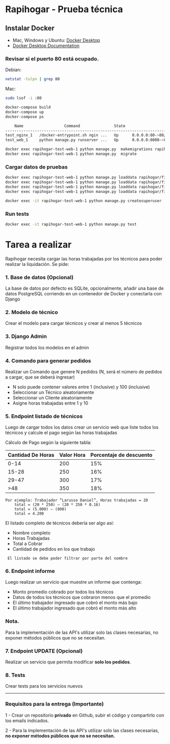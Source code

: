 # Rapihogar - Prueba técnica #

## Instalar Docker

* Mac, Windows y Ubuntu: [Docker Desktop](https://www.docker.com/products/docker-desktop)
* [Docker Desktop Documentation](https://docs.docker.com/desktop/)

### Revisar si el puerto 80 está ocupado. 

Debian:
```bash
netstat -tulpn | grep 80
```
Mac:
```bash
sudo lsof -i :80
```
```bash
docker-compose build
docker-compose up
docker-compose ps

    Name                  Command               State                    Ports                  
------------------------------------------------------------------------------------------------
test_nginx_1   /docker-entrypoint.sh ngin ...   Up      0.0.0.0:80->80/tcp,:::80->80/tcp        
test_web_1     python manage.py runserver ...   Up      0.0.0.0:8000->8000/tcp,:::8000->8000/tcp
```

```bash
docker exec rapihogar-test-web-1 python manage.py  makemigrations rapihogar
docker exec rapihogar-test-web-1 python manage.py  migrate
```
### Cargar datos de pruebas
```bash
docker exec rapihogar-test-web-1 python manage.py loaddata rapihogar/fixtures/user.json --app rapihogar.user
docker exec rapihogar-test-web-1 python manage.py loaddata rapihogar/fixtures/company.json --app rapihogar.company
docker exec rapihogar-test-web-1 python manage.py loaddata rapihogar/fixtures/scheme.json --app rapihogar.scheme
docker exec rapihogar-test-web-1 python manage.py loaddata rapihogar/fixtures/pedido.json --app rapihogar.pedido
```

```bash
docker exec -it rapihogar-test-web-1 python manage.py createsuperuser
```
### Run tests ###

```bash
docker exec -it rapihogar-test-web-1 python manage.py test
```
# Tarea a realizar #
Rapihogar necesita cargar las horas trabajadas por los técnicos para poder realizar la liquidación. Se pide:

### 1. Base de datos (Opcional) ###
La base de datos por defecto es SQLite, opcionalmente, añadir una base de datos PostgreSQL corriendo en un contenedor de Docker y conectarla con Django

### 2. Modelo de técnico ###
Crear el modelo para cargar técnicos y crear al menos 5 técnicos

### 3. Django Admin ###
Registrar todos los modelos en el admin

### 4. Comando para generar pedidos ###
Realizar un Comando que genere N pedidos  (N, será el número de pedidos a cargar, que se deberá ingresar)

* N solo puede contener valores entre 1 (inclusive) y 100 (inclusive)
* Seleccionar un Técnico aleatoriamente
* Seleccionar un Cliente  aleatoriamente
* Asigne horas trabajadas entre 1 y 10

### 5. Endpoint listado de técnicos ###
Luego de cargar todos los datos crear un servicio web que liste todos los técnicos y calcule el pago según las horas trabajadas 

Cálculo de Pago según la siguiente tabla:

| Cantidad De Horas | Valor Hora  | Porcentaje de descuento  |
| --------   | -------- | -------- |
|  0-14 | 200 | 15% |
| 15-28 | 250 | 16% |
| 29-47 | 300 | 17% |
|  >48 | 350 | 18% |

	
	Por ejemplo: Trabajador “Larusso Daniel”, Horas trabajadas = 20
		total = (20 * 250) – (20 * 250 * 0.16)
		total = (5.000) – (800)
		total = 4.200
		
El listado completo de técnicos debería ser algo así:

* Nombre completo 
* Horas Trabajadas 
* Total a Cobrar
* Cantidad de pedidos en los que trabajo 

```
 El listado se debe poder filtrar por parte del nombre 
```
### 6. Endpoint informe ###
Luego realizar un servicio que muestre un informe que contenga:

* Monto promedio cobrado por todos los técnicos
* Datos de todos los técnicos que cobraron menos que el promedio
* El último trabajador ingresado que cobró el monto más bajo
* El último trabajador ingresado que cobró el monto más alto

### Nota. ###
Para la implementación de las API's utilizar solo las clases necesarias, no exponer métodos públicos que no se necesitan.

### 7. Endpoint UPDATE (Opcional) ###
Realizar un servicio que permita modificar **solo los pedidos**.

### 8. Tests ###
Crear tests para los servicios nuevos

---
### Requisitos para la entrega (Importante) ###
1 - Crear un repositorio **privado** en Github, subir el código y compartirlo con los emails indicados.

2 - Para la implementación de las API's utilizar solo las clases necesarias, **no exponer métodos públicos que no se necesitan.**